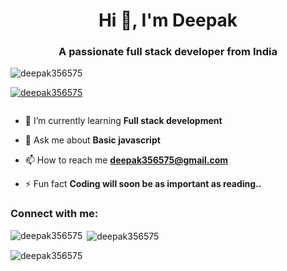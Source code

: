 <h1 align="center">Hi 👋, I'm Deepak</h1>
<h3 align="center">A passionate full stack developer from India</h3>

<p align="left"> <img src="https://komarev.com/ghpvc/?username=deepak356575&label=Profile%20views&color=0e75b6&style=flat" alt="deepak356575" /> </p>

<p align="left"> <a href="https://github.com/ryo-ma/github-profile-trophy"><img src="https://github-profile-trophy.vercel.app/?username=deepak356575" alt="deepak356575" /></a> </p>

<p align="left"> <a href="https://twitter.com/" target="blank"><img src="https://img.shields.io/twitter/follow/?logo=twitter&style=for-the-badge" alt="" /></a> </p>

- 🌱 I’m currently learning **Full stack development**

- 💬 Ask me about **Basic javascript**

- 📫 How to reach me **deepak356575@gmail.com**

- ⚡ Fun fact **Coding will soon be as important as reading..**

<h3 align="left">Connect with me:</h3>
<p align="left">
</p>

<p><img align="left" src="https://github-readme-stats.vercel.app/api/top-langs?username=deepak356575&show_icons=true&locale=en&layout=compact" alt="deepak356575" /></p>

<p>&nbsp;<img align="center" src="https://github-readme-stats.vercel.app/api?username=deepak356575&show_icons=true&locale=en" alt="deepak356575" /></p>

<p><img align="center" src="https://github-readme-streak-stats.herokuapp.com/?user=deepak356575&" alt="deepak356575" /></p>
